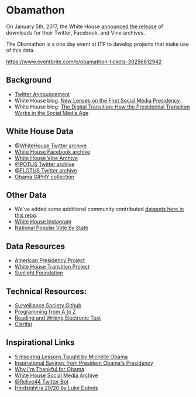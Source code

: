# Obamathon

On January 5th, 2017, the White House [announced the release](https://twitter.com/WhiteHouse/status/817100956349374466) of downloads for their Twitter, Facebook, and Vine archives.  

The Obamathon is a one day event at ITP to develop projects that make use of this data.

https://www.eventbrite.com/e/obamathon-tickets-30256812942

## Background

* [Twitter Announcement](https://twitter.com/WhiteHouse/status/817100956349374466)
* White House blog: [New Lenses on the First Social Media Presidency](https://www.whitehouse.gov/blog/2017/01/05/new-lenses-first-social-media-presidency).
* White House blog: [The Digital Transition: How the Presidential Transition Works in the Social Media Age](https://www.whitehouse.gov/blog/2016/10/31/digital-transition-how-presidential-transition-works-social-media-age)

## White House Data
* [@WhiteHouse Twitter archive](https://www.whitehouse.gov/sites/default/files/WhiteHouse111716.zip)
* [White House Facebook archive](https://www.dropbox.com/s/k0mgu8rf8cxjeoe/Approved_facebook-WhiteHouse-2016-12-13.zip?dl=0)
* [White House Vine Archive](https://www.dropbox.com/s/zetb2d5ohqmkjqo/VINE-WH-archive_1421922769494487040.zip?dl=0)
* [@POTUS Twitter archive](https://www.whitehouse.gov/sites/default/files/POTUS111716.zip)
* [@FLOTUS Twitter archive](https://www.whitehouse.gov/sites/default/files/FLOTUS111716.zip)
* [Obama GIPHY collection](http://giphy.com/obama)

## Other Data
* We've added some additional community contributed [datasets here in this repo](https://github.com/ITPNYU/Obamathon/tree/master/data).
* [White House Instagram](https://www.dropbox.com/s/0w4ajmh5w30g44v/whitehouse_instagram.zip?dl=0)
* [National Popular Vote by State](https://docs.google.com/spreadsheets/d/1b5IdNeFesQADE_dhdG_NnXafeSBUUmDR-ZZw8vidyxk/edit#gid=0)

## Data Resources
* [American Presidency Project](http://www.presidency.ucsb.edu/)
* [White House Transition Project](http://whitehousetransitionproject.org/)
* [Sunlight Foundation](https://sunlightfoundation.com/)

## Technical Resources:
* [Surveillance Society Github](https://github.com/giladlotan/surveillancesociety)
* [Programming from A to Z](http://shiffman.net/a2z/)
* [Reading and Writing Electronic Text](http://rwet.decontextualize.com/)
* [Clarifai](https://www.clarifai.com/)

## Inspirational Links
* [5 Inspiring Lessons Taught by Michelle Obama](http://www.lifehack.org/322685/5-inspiring-lessons-taught-michelle-obama)
* [Inspirational Sayings from President Obama's Presidency](http://www.quotezine.com/barack-obama-quotes-the-15-most-inspirational-sayings-of-his-presidency/)
* [Why I'm Thankful for Obama]( http://www.forwardprogressives.com/10-reasons-im-thankful-barack-obama-president/)
* [White House Social Media Archive](http://obamawhitehouse.gov.archivesocial.com/)
* [@Relive44 Twitter Bot](https://twitter.com/relive44)
* [Hindsight is 20/20 by Luke Dubois](http://hindsightisalways2020.net/)
